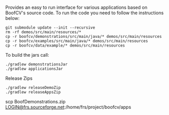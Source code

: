 Provides an easy to run interface for various applications based on
BoofCV's source code. To run the code you need to follow the instructions
below:

```commandline
git submodule update --init --recursive
rm -rf demos/src/main/resources/*
cp -r boofcv/demonstrations/src/main/java/* demos/src/main/resources
cp -r boofcv/examples/src/main/java/* demos/src/main/resources
cp -r boofcv/data/example/* demos/src/main/resources
```

To build the jars call:
```commandline
./gradlew demonstrationsJar
./gradlew applicationsJar
```

Release Zips
```commandline
./gradlew releaseDemoZip
./gradlew releaseAppsZip
```


scp BoofDemonstrations.zip LOGIN@frs.sourceforge.net:/home/frs/project/boofcv/apps